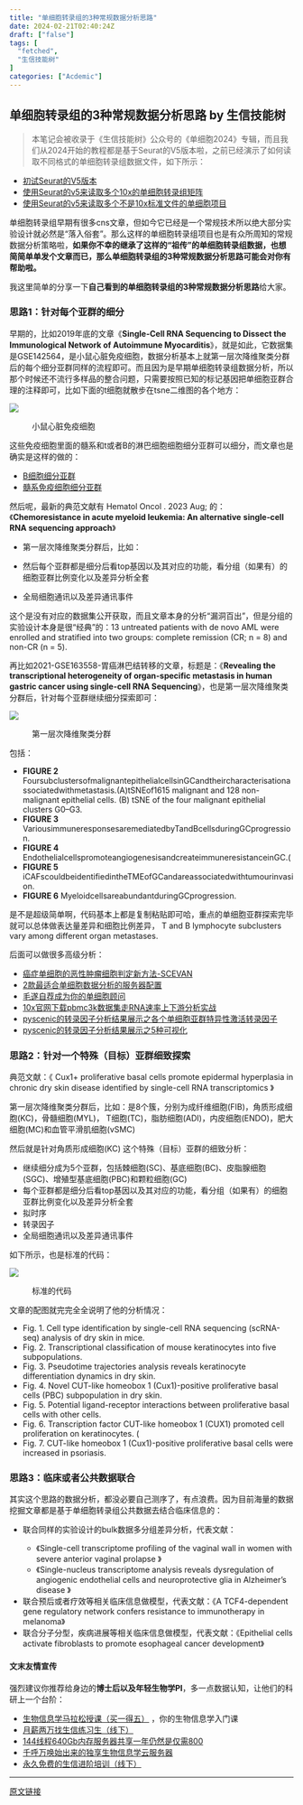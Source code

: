 ```yaml
---
title: "单细胞转录组的3种常规数据分析思路"
date: 2024-02-21T02:40:24Z
draft: ["false"]
tags: [
  "fetched",
  "生信技能树"
]
categories: ["Acdemic"]
---
```

单细胞转录组的3种常规数据分析思路 by 生信技能树
------
<div><section data-tool="mdnice编辑器" data-website="https://www.mdnice.com"><blockquote data-tool="mdnice编辑器"><span></span><p>本笔记会被收录于《生信技能树》公众号的《单细胞2024》专辑，而且我们从2024开始的教程都是基于Seurat的V5版本啦，之前已经演示了如何读取不同格式的单细胞转录组数据文件，如下所示：</p></blockquote><ul data-tool="mdnice编辑器"><li><section><a href="https://mp.weixin.qq.com/s?__biz=MzI1Njk4ODE0MQ==&amp;mid=2247518295&amp;idx=1&amp;sn=f97bd58d2c21122ba5c7d250f7fa709e&amp;scene=21#wechat_redirect" data-linktype="2">初试Seurat的V5版本</a></section></li><li><section><a href="https://mp.weixin.qq.com/s?__biz=MzI1Njk4ODE0MQ==&amp;mid=2247518314&amp;idx=1&amp;sn=b53feba8104cfb9a377518852e871c66&amp;scene=21#wechat_redirect" data-linktype="2">使用Seurat的v5来读取多个10x的单细胞转录组矩阵</a></section></li><li><section><a href="https://mp.weixin.qq.com/s?__biz=MzAxMDkxODM1Ng==&amp;mid=2247527174&amp;idx=1&amp;sn=a062d9fc438756b4953fb0d71bfaee51&amp;scene=21#wechat_redirect" data-linktype="2">使用Seurat的v5来读取多个不是10x标准文件的单细胞项目</a></section></li></ul><p data-tool="mdnice编辑器">单细胞转录组早期有很多cns文章，但如今它已经是一个常规技术所以绝大部分实验设计就必然是“落入俗套”。那么这样的单细胞转录组项目也是有众所周知的常规数据分析策略啦，<strong>如果你不幸的继承了这样的“祖传”的单细胞转录组数据，也想简简单单发个文章而已，那么单细胞转录组的3种常规数据分析思路可能会对你有帮助啦。</strong></p><p data-tool="mdnice编辑器">我这里简单的分享一下<strong>自己看到的单细胞转录组的3种常规数据分析思路</strong>给大家。</p><h3 data-tool="mdnice编辑器"><span></span><span>思路1：针对每个亚群的细分</span><span></span></h3><p data-tool="mdnice编辑器">早期的，比如2019年底的文章《<strong>Single-Cell RNA Sequencing to Dissect the Immunological Network of Autoimmune Myocarditis</strong>》，就是如此，它数据集是GSE142564，是小鼠心脏免疫细胞，数据分析基本上就第一层次降维聚类分群后的每个细分亚群同样的流程即可。而且因为是早期单细胞转录组数据分析，所以那个时候还不流行多样品的整合问题，只需要按照已知的标记基因把单细胞亚群合理的注释即可，比如下面的t细胞就散步在tsne二维图的各个地方：</p><p><img data-galleryid="" data-imgfileid="100044681" data-ratio="0.5" data-s="300,640" data-src="https://mmbiz.qpic.cn/mmbiz_png/cZNhZQ6j4wywkmcJwf7aR0108qiaPc22iaeL7jEZAg1XI1gBuWTJR1dicM4C0TWXFLE8HhKSeKBRORnfRWWaGXboQ/640?wx_fmt=png&amp;from=appmsg" data-type="png" data-w="1080" src="https://mmbiz.qpic.cn/mmbiz_png/cZNhZQ6j4wywkmcJwf7aR0108qiaPc22iaeL7jEZAg1XI1gBuWTJR1dicM4C0TWXFLE8HhKSeKBRORnfRWWaGXboQ/640?wx_fmt=png&amp;from=appmsg"></p><figure data-tool="mdnice编辑器"><figcaption>小鼠心脏免疫细胞</figcaption></figure><p data-tool="mdnice编辑器">这些免疫细胞里面的髓系和t或者B的淋巴细胞细胞细分亚群可以细分，而文章也是确实是这样的做的：</p><ul data-tool="mdnice编辑器"><li><section><a href="https://mp.weixin.qq.com/s?__biz=MzI1Njk4ODE0MQ==&amp;mid=2247506948&amp;idx=1&amp;sn=025d7f91abfa1b68d7910c86cf709e43&amp;scene=21#wechat_redirect" data-linktype="2">B细胞细分亚群</a></section></li><li><section><a href="https://mp.weixin.qq.com/s?__biz=MzI1Njk4ODE0MQ==&amp;mid=2247506971&amp;idx=1&amp;sn=f0242285e2c827d922f938d9858d4ffe&amp;scene=21#wechat_redirect" data-linktype="2">髓系免疫细胞细分亚群</a></section></li></ul><p data-tool="mdnice编辑器">然后呢，最新的典范文献有 Hematol Oncol . 2023 Aug; 的：《<strong>Chemoresistance in acute myeloid leukemia: An alternative</strong> <strong>single‐cell RNA sequencing approach</strong>》</p><ul data-tool="mdnice编辑器"><li><section><p>第一层次降维聚类分群后，比如：</p></section></li><li><section><p>然后每个亚群都是细分后看top基因以及其对应的功能，看分组（如果有）的细胞亚群比例变化以及差异分析全套</p></section></li><li><section><p>全局细胞通讯以及差异通讯事件</p></section></li></ul><p data-tool="mdnice编辑器">这个是没有对应的数据集公开获取，而且文章本身的分析“漏洞百出”，但是分组的实验设计本身是很“经典”的：13 untreated patients with de novo AML were enrolled and stratified into two groups: complete remission (CR; n = 8) and non-CR (n = 5).</p><p data-tool="mdnice编辑器">再比如2021-GSE163558-胃癌淋巴结转移的文章，标题是：《<strong>Revealing the transcriptional heterogeneity of organ-specific metastasis in human gastric cancer using single-cell RNA Sequencing</strong>》，也是第一层次降维聚类分群后，针对每个亚群继续细分探索即可：</p><p><img data-galleryid="" data-imgfileid="100044683" data-ratio="0.4462962962962963" data-s="300,640" data-src="https://mmbiz.qpic.cn/mmbiz_png/cZNhZQ6j4wywkmcJwf7aR0108qiaPc22iagg2PBBBbP870HO2m7BsDePaHbDaCh2y2B8j4zHT1xJWyTrUCd2mp2Q/640?wx_fmt=png&amp;from=appmsg" data-type="png" data-w="1080" src="https://mmbiz.qpic.cn/mmbiz_png/cZNhZQ6j4wywkmcJwf7aR0108qiaPc22iagg2PBBBbP870HO2m7BsDePaHbDaCh2y2B8j4zHT1xJWyTrUCd2mp2Q/640?wx_fmt=png&amp;from=appmsg"></p><figure data-tool="mdnice编辑器"><figcaption>第一层次降维聚类分群</figcaption></figure><p data-tool="mdnice编辑器">包括：</p><ul data-tool="mdnice编辑器"><li><section><strong>FIGURE 2</strong> FoursubclustersofmalignantepithelialcellsinGCandtheircharacterisationassociatedwithmetastasis.(A)tSNEof1615 malignant and 128 non-malignant epithelial cells. (B) tSNE of the four malignant epithelial clusters G0–G3.</section></li><li><section><strong>FIGURE 3</strong> VariousimmuneresponsesaremediatedbyTandBcellsduringGCprogression.</section></li><li><section><strong>FIGURE 4</strong> EndothelialcellspromoteangiogenesisandcreateimmuneresistanceinGC.(</section></li><li><section><strong>FIGURE 5</strong> iCAFscouldbeidentifiedintheTMEofGCandareassociatedwithtumourinvasion.</section></li><li><section><strong>FIGURE 6</strong> MyeloidcellsareabundantduringGCprogression.</section></li></ul><p data-tool="mdnice编辑器">是不是超级简单啊，代码基本上都是复制粘贴即可哈，重点的单细胞亚群探索完毕就可以总体做表达量差异和细胞比例差异， T and B lymphocyte subclusters vary among different organ metastases.</p><p data-tool="mdnice编辑器">后面可以做很多高级分析：</p><ul data-tool="mdnice编辑器"><li><section><a href="http://mp.weixin.qq.com/s?__biz=MzAxMDkxODM1Ng==&amp;mid=2247517262&amp;idx=1&amp;sn=7e1dd512e391b5f3e3b2d05a9332c9c8&amp;chksm=9b4bc4f5ac3c4de3a2ae0b040ddd7f7f548dc4e9845c94d99b29cf3c20eb3b26cfb6cd6fbe17&amp;scene=21#wechat_redirect" data-linktype="2">癌症单细胞的恶性肿瘤细胞判定新方法-SCEVAN</a></section></li><li><section><a href="http://mp.weixin.qq.com/s?__biz=MzAxMDkxODM1Ng==&amp;mid=2247516285&amp;idx=2&amp;sn=35e1774f22b9c36c2747d16db801a027&amp;chksm=9b4bc0c6ac3c49d0ecb812b47042b48e5ba7d6e1f6aa66e7da4c319e96c41b83b3786bdca681&amp;scene=21#wechat_redirect" data-linktype="2">2款最适合单细胞数据分析的服务器配置</a></section></li><li><section><a href="http://mp.weixin.qq.com/s?__biz=MzAxMDkxODM1Ng==&amp;mid=2247514132&amp;idx=1&amp;sn=e39aafaee9f88325c9f02a929f7f6c8d&amp;chksm=9b4bf8afac3c71b988dc9921811dd17bc0f09f94f0c69bfed9fd997fc7a84ac80972ccd48af4&amp;scene=21#wechat_redirect" data-linktype="2">毛遂自荐成为你的单细胞顾问</a></section></li><li><section><a href="http://mp.weixin.qq.com/s?__biz=MzAxMDkxODM1Ng==&amp;mid=2247511998&amp;idx=1&amp;sn=7d746ce3e6004f38ba134357bec4149b&amp;chksm=9b4bef05ac3c6613cb462ab43d00a555451ea5b6df6a77a75cdf2664d834fc330db90242a492&amp;scene=21#wechat_redirect" data-linktype="2">10x官网下载pbmc3k数据集走RNA速率上下游分析实战</a></section></li><li><section><a href="http://mp.weixin.qq.com/s?__biz=MzAxMDkxODM1Ng==&amp;mid=2247511924&amp;idx=1&amp;sn=089259ab456845e0f1226bca4413f468&amp;chksm=9b4befcfac3c66d9b3f5b28665874c92dddfb1a038e8221e6559f0a43e061e0b6e3272a87fe5&amp;scene=21#wechat_redirect" data-linktype="2">pyscenic的转录因子分析结果展示之各个单细胞亚群特异性激活转录因子</a></section></li><li><section><a href="http://mp.weixin.qq.com/s?__biz=MzAxMDkxODM1Ng==&amp;mid=2247511888&amp;idx=1&amp;sn=15bad0f377832710a08451eb3d6d2f76&amp;chksm=9b4befebac3c66fd0a77638a2d1ca021bf90d700685a1a4744fc0e45007bb7362449ed318b94&amp;scene=21#wechat_redirect" data-linktype="2">pyscenic的转录因子分析结果展示之5种可视化</a></section></li></ul><h3 data-tool="mdnice编辑器"><span></span><span>思路2：针对一个特殊（目标）亚群细致探索</span><span></span></h3><p data-tool="mdnice编辑器">典范文献：《 Cux1+ proliferative basal cells promote epidermal hyperplasia in chronic dry skin disease identified by single-cell RNA transcriptomics 》</p><p data-tool="mdnice编辑器">第一层次降维聚类分群后，比如：是8个簇，分别为成纤维细胞(FIB)，角质形成细胞(KC)，骨髓细胞(MYL)， T细胞(TC)，脂肪细胞(ADI)，内皮细胞(ENDO)，肥大细胞(MC)和血管平滑肌细胞(vSMC)</p><p data-tool="mdnice编辑器">然后就是针对角质形成细胞(KC) 这个特殊（目标）亚群的细致分析：</p><ul data-tool="mdnice编辑器"><li><section>继续细分成为5个亚群，包括棘细胞(SC)、基底细胞(BC)、皮脂腺细胞(SGC)、增殖型基底细胞(PBC)和颗粒细胞(GC)</section></li><li><section>每个亚群都是细分后看top基因以及其对应的功能，看分组（如果有）的细胞亚群比例变化以及差异分析全套</section></li><li><section>拟时序</section></li><li><section>转录因子</section></li><li><section>全局细胞通讯以及差异通讯事件</section></li></ul><p data-tool="mdnice编辑器">如下所示，也是标准的代码：</p><p><img data-galleryid="" data-imgfileid="100044682" data-ratio="0.825925925925926" data-s="300,640" data-src="https://mmbiz.qpic.cn/mmbiz_png/cZNhZQ6j4wywkmcJwf7aR0108qiaPc22iaW7NTOib59Fl4tibj9wZrjVl4lnMOf4EUDgooRKwLWZmGzs2KgbHic7LqA/640?wx_fmt=png&amp;from=appmsg" data-type="png" data-w="1080" src="https://mmbiz.qpic.cn/mmbiz_png/cZNhZQ6j4wywkmcJwf7aR0108qiaPc22iaW7NTOib59Fl4tibj9wZrjVl4lnMOf4EUDgooRKwLWZmGzs2KgbHic7LqA/640?wx_fmt=png&amp;from=appmsg"></p><figure data-tool="mdnice编辑器"><figcaption>标准的代码</figcaption></figure><p data-tool="mdnice编辑器">文章的配图就完完全全说明了他的分析情况：</p><ul data-tool="mdnice编辑器"><li><section>Fig. 1. Cell type identification by single-cell RNA sequencing (scRNA-seq) analysis of dry skin in mice.</section></li><li><section>Fig. 2. Transcriptional classification of mouse keratinocytes into five subpopulations.</section></li><li><section>Fig. 3. Pseudotime trajectories analysis reveals keratinocyte differentiation dynamics in dry skin.</section></li><li><section>Fig. 4. Novel CUT-like homeobox 1 (Cux1)-positive proliferative basal cells (PBC) subpopulation in dry skin.</section></li><li><section>Fig. 5. Potential ligand-receptor interactions between proliferative basal cells with other cells.</section></li><li><section>Fig. 6. Transcription factor CUT-like homeobox 1 (CUX1) promoted cell proliferation on keratinocytes. (</section></li><li><section>Fig. 7. CUT-like homeobox 1 (Cux1)-positive proliferative basal cells were increased in psoriasis.</section></li></ul><h3 data-tool="mdnice编辑器"><span></span><span>思路3：临床或者公共数据联合</span><span></span></h3><p data-tool="mdnice编辑器">其实这个思路的数据分析，都没必要自己测序了，有点浪费。因为目前海量的数据挖掘文章都是基于单细胞转录组公共数据去结合临床信息的：</p><ul data-tool="mdnice编辑器"><li><section>联合同样的实验设计的bulk数据多分组差异分析，代表文献：</section></li><ul><li><section>《Single-cell transcriptome profiling of the vaginal wall in women with severe anterior vaginal prolapse 》</section></li><li><section>《Single-nucleus transcriptome analysis reveals dysregulation of angiogenic endothelial cells and neuroprotective glia in Alzheimer’s disease 》</section></li></ul><li><section>联合预后或者疗效等相关临床信息做模型，代表文献：《A TCF4-dependent gene regulatory network confers resistance to immunotherapy in melanoma》</section></li><li><section>联合分子分型，疾病进展等相关临床信息做模型，代表文献：《Epithelial cells activate fibroblasts to promote esophageal cancer development》</section></li></ul></section><h4 data-tool="mdnice编辑器">文末友情宣传</h4><p data-tool="mdnice编辑器">强烈建议你推荐给身边的<strong>博士后以及年轻生物学PI</strong>，多一点数据认知，让他们的科研上一个台阶：</p><ul data-tool="mdnice编辑器"><li><section><a target="_blank" href="http://mp.weixin.qq.com/s?__biz=MzAxMDkxODM1Ng==&amp;mid=2247528328&amp;idx=1&amp;sn=33055906f1dca6958238a84b48405cd5&amp;chksm=9b4b2f33ac3ca6255cdf3d9e1422c6610aebd2fdece36ea0bd9d1cf838cbf1521b599ae81abe&amp;scene=21#wechat_redirect" textvalue="生物信息学马拉松授‍课（买一得五）" linktype="text" imgurl="" imgdata="null" data-itemshowtype="0" tab="innerlink" data-linktype="2" hasload="1">生物信息学马拉松授课（买一得五）</a> ，你的生物信息学入门课</section></li><li><section><a target="_blank" href="http://mp.weixin.qq.com/s?__biz=MzAxMDkxODM1Ng==&amp;mid=2247528133&amp;idx=1&amp;sn=2fc6bf3e8455222628c9814d6509c74f&amp;chksm=9b4b2e7eac3ca7687d2f12b37fa48bfe1b060b3c204df87dbf6e277321cfaeb8f5e4d283ca1e&amp;scene=21#wechat_redirect" textvalue="月薪两万找生信练习生（线下）" linktype="text" imgurl="" imgdata="null" data-itemshowtype="0" tab="innerlink" data-linktype="2">月薪两万找生信练习生（线下）</a><br></section></li><li><section><a target="_blank" href="http://mp.weixin.qq.com/s?__biz=MzAxMDkxODM1Ng==&amp;mid=2247522831&amp;idx=2&amp;sn=1744efdf428465425a145ff3a982198b&amp;chksm=9b4bdab4ac3c53a28fbecbbff4f254f470b54a7a20468bb753b295b930315e1ec45bcbabc10b&amp;scene=21#wechat_redirect" textvalue="144线程640Gb内存服务器共享一年‍仍然是仅需800" linktype="text" imgurl="" imgdata="null" data-itemshowtype="0" tab="innerlink" data-linktype="2" hasload="1">144线程640Gb内存服务器共享一年仍然是仅需800</a></section></li><li><section><a target="_blank" href="http://mp.weixin.qq.com/s?__biz=MzAxMDkxODM1Ng==&amp;mid=2247519765&amp;idx=1&amp;sn=ce5a8c8182f854c88043059f8c2cb9ff&amp;chksm=9b4bceaeac3c47b88c19941d43dbb1401f3a92206481a0afc41159927868199643f795d62a7e&amp;scene=21#wechat_redirect" textvalue="千呼万唤始出来的独享生物信息学云服务器" linktype="text" imgurl="" imgdata="null" data-itemshowtype="0" tab="innerlink" data-linktype="2" hasload="1">千呼万唤始出来的独享生物信息学云服务器</a></section></li><li><section><a target="_blank" href="http://mp.weixin.qq.com/s?__biz=MzAxMDkxODM1Ng==&amp;mid=2247528144&amp;idx=1&amp;sn=be4d7e542d1077921024c86a4c130f16&amp;chksm=9b4b2e6bac3ca77d87a0ae0c12ae028d10225db19c8d7fb92b1299fa12f572bb769bcd92889b&amp;scene=21#wechat_redirect" textvalue="永久免费的生信进阶培训（线下）" linktype="text" imgurl="" imgdata="null" data-itemshowtype="0" tab="innerlink" data-linktype="2">永久免费的生信进阶培训（线下）</a></section></li></ul><p><mp-style-type data-value="3"></mp-style-type></p></div>  
<hr>
<a href="https://mp.weixin.qq.com/s/yNzFblUS2oNPqGngafDTlg",target="_blank" rel="noopener noreferrer">原文链接</a>
